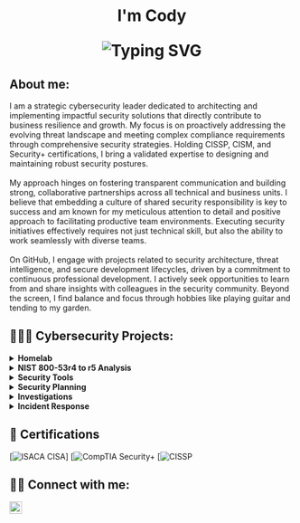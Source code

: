 <h1 align="center">I'm Cody<br/>
<p align="center">
  <img src="https://readme-typing-svg.demolab.com?font=Fira+Code&pause=1000&color=22D3EE&center=true&vCenter=true&width=435&lines=Cybersecurity+Professional;Always+Learning;Cybersecurity+Professional;Policy+Creator;Privacy+Specialist;Incident+Responder;Risk+Mitigator;Blue+Teamer" alt="Typing SVG"/>
</p>

<h2> About me:</h2>

I am a strategic cybersecurity leader dedicated to architecting and implementing impactful security solutions that directly contribute to business resilience and growth. My focus is on proactively addressing the evolving threat landscape and meeting complex compliance requirements through comprehensive security strategies. Holding CISSP, CISM, and Security+ certifications, I bring a validated expertise to designing and maintaining robust security postures.<br/><br/> My approach hinges on fostering transparent communication and building strong, collaborative partnerships across all technical and business units. I believe that embedding a culture of shared security responsibility is key to success and am known for my meticulous attention to detail and positive approach to facilitating productive team environments. Executing security initiatives effectively requires not just technical skill, but also the ability to work seamlessly with diverse teams. <br/><br/>On GitHub, I engage with projects related to security architecture, threat intelligence, and secure development lifecycles, driven by a commitment to continuous professional development. I actively seek opportunities to learn from and share insights with colleagues in the security community. Beyond the screen, I find balance and focus through hobbies like playing guitar and tending to my garden.

<h2>👩🏻‍💻 Cybersecurity Projects:</h2>

<details>
  <summary><b>Homelab</b></summary>
  <ul>
    <li><a href="https://github.com/" target="_blank">Helpdesk Homelab</a> - Guided.</li> 
  </ul>
</details>

<details>
  <summary><b>NIST 800-53r4 to r5 Analysis</b></summary>
  <ul>
    <li><a href="https://github.com/" target="_blank">Legal Analysis</a> - transitioning.</li> 
    <li><a href="https://github.com/" target="_blank">Ethics and Cybersecurity</a> - ability.</li>
  </ul>
</details>

<details>
  <summary><b>Security Tools</b></summary>
  <ul>
    <li><a href="https://github.com/codyjkeller/N" target="_blank">Nmap</a> - Used.</li>
    <li><a href="https://github.com/codyjkeller/W" target="_blank">Wireshark</a> - Analyze.</li>
    <li><a href="https://github.com/codyjkeller/S target="_blank">Splunk</a> - Created.</li>
    <li><a href="https://github.com/codyjkeller/N" target="_blank">Nessus</a> - Used.</li>
    <li><a href="https://github.com/codyjkeller/F" target="_blank">Autopsy</a> - Used.</li>
  </ul>
</details>

<details>
  <summary><b>Security Planning</b></summary>
  <ul>
    <li><a href="https://github.com/codyjkeller/" target="_blank">WLAN and Mobile Security Plan</a> - Identified.</li>
  </ul>
</details>

<details>
  <summary><b>Investigations</b></summary>
  <ul>
    <li><a href="https://github.com/codyjkeller/ target="_blank">Investigative Plan of Action</a> - Created .</li>
  </ul>
</details>

<details>
  <summary><b>Incident Response</b></summary>
  <ul>
    <li><a href="https://github.com/codyjkeller/" target="_blank">Analysis Response</a> - Assessed.</li>
  </ul>
</details>
 
<h2>📄 Certifications</h2>

[![ISACA CISA](https://img.shields.io/badge/ISACA-CISM-008000?style=for-the-badge)]
[![CompTIA Security+](https://img.shields.io/badge/CompTIA-Security+-B31B1B?style=for-the-badge)
[![CISSP](https://img.shields.io/badge/ISC²-SSCP-008000?style=for-the-badge)

<h2> 🤳🏻 Connect with me:</h2>

[<img align="left" alt="JoshMadakor | LinkedIn" width="22px" src="https://i.imgur.com/OQUXwNp.jpeg" />][linkedin]

[linkedin]: https://linkedin.com/in/codyjkeller
